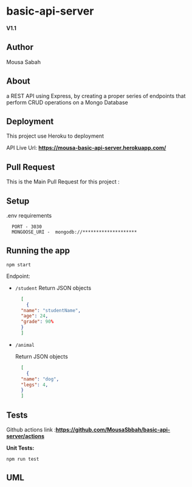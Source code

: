 # basic-api-server


**V1.1**

## Author 

Mousa Sabah

## About 

a REST API using Express, by creating a proper series of endpoints that perform CRUD operations on a Mongo Database

## Deployment 
This project use Heroku to deployment

API Live Url: **https://mousa-basic-api-server.herokuapp.com/**

## Pull Request 

This is the Main Pull Request for this project :



## Setup
   .env requirements

      PORT - 3030
      MONGOOSE_URI -  mongodb://********************
## Running the app
```
npm start
```
Endpoint: 
* `/student`
  Return JSON objects 
    ```json
      [
        {
      "name": "studentName",
      "age": 24,
      "grade": 90%
      }
      ]
    ```
* `/animal`

    Return JSON objects 
    ```json
      [
        {
      "name": "dog",
      "legs": 4,
      }
      ]
    ```

## Tests
Github actions link :**https://github.com/MousaSbbah/basic-api-server/actions**

**Unit Tests:**
```
npm run test
```

## 
    
## UML



